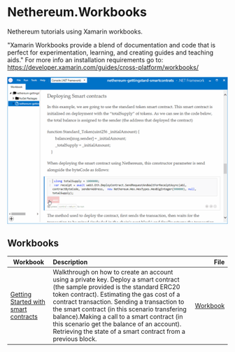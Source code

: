 # Nethereum.Workbooks
Nethereum tutorials using Xamarin workbooks.

"Xamarin Workbooks provide a blend of documentation and code that is perfect for experimentation, learning, and creating guides and teaching aids." For more info an installation requirements go to: https://developer.xamarin.com/guides/cross-platform/workbooks/

![Workbook sample](screenshots/deploymentSample.gif)

## Workbooks

| Workbook      | Description   | File  |
| ------------- |:-------------| -----:|
| [Getting Started with smart contracts](nethereum-gettingstard-smartcontrats) | Walkthrough on how to create an account using a private key. Deploy a smart contract (the sample provided is the standard ERC20 token contract). Estimating the gas cost of a contract transaction. Sending a transaction to the smart contract (in this scenario transfering balance).Making a call to a smart contract (in this scenario get the balance of an account). Retrieving the state of a smart contract from a previous block. | [Workbook](nethereum-gettingstard-smartcontrats.workbook)|

